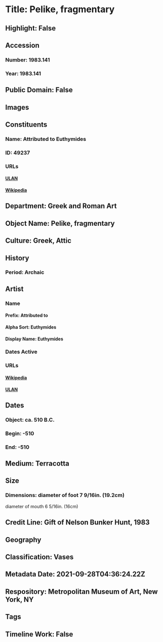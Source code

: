 # Title: Pelike, fragmentary
## Highlight: False
## Accession
### Number: 1983.141
### Year: 1983.141
## Public Domain: False
## Images
## Constituents
### Name: Attributed to Euthymides
### ID: 49237
### URLs
#### [ULAN](http://vocab.getty.edu/page/ulan/500115442)
#### [Wikipedia](https://www.wikidata.org/wiki/Q560260)
## Department: Greek and Roman Art
## Object Name: Pelike, fragmentary
## Culture: Greek, Attic
## History
### Period: Archaic
## Artist
### Name
#### Prefix: Attributed to
#### Alpha Sort: Euthymides
#### Display Name: Euthymides
### Dates Active
### URLs
#### [Wikipedia](https://www.wikidata.org/wiki/Q560260)
#### [ULAN](http://vocab.getty.edu/page/ulan/500115442)
## Dates
### Object: ca. 510 B.C.
### Begin: -510
### End: -510
## Medium: Terracotta
## Size
### Dimensions: diameter of foot  7 9/16in. (19.2cm)
diameter of mouth  6 5/16in. (16cm)
## Credit Line: Gift of Nelson Bunker Hunt, 1983
## Geography
## Classification: Vases
## Metadata Date: 2021-09-28T04:36:24.22Z
## Respository: Metropolitan Museum of Art, New York, NY
## Tags
## Timeline Work: False